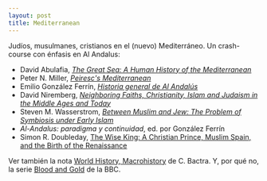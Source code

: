 ```yaml
---
layout: post
title: Mediterranean
---
```


Judíos, musulmanes, cristianos en el (nuevo) Mediterráneo. Un crash-course con énfasis en Al Andalus:

* David Abulafia, [*The Great Sea: A Human History of the Mediterranean*](https://www.amazon.com/Great-Sea-Human-History-Mediterranean/dp/019931599X?ie=UTF8&*Version*=1&*entries*=0)
* Peter N. Miller, [*Peiresc's Mediterranean*](https://www.amazon.com/Peirescs-Mediterranean-World-Peter-Miller-ebook/dp/B00W98ZUNS/ref=sr_1_1?s=books&ie=UTF8&qid=1464764319&sr=1-1&keywords=miller+peiresc)
* Emilio González Ferrín, [*Historia general de Al Andalús*](http://www.casadellibro.com/libro-historia-general-de-al-andalus/9788488586810/1101167)
* David Niremberg, [*Neighboring Faiths, Christianity, Islam and Judaism in the Middle Ages and Today*](http://www.press.uchicago.edu/ucp/books/book/chicago/N/bo18602093.html)
* Steven M. Wasserstrom, [*Between Muslim and Jew: The Problem of Symbiosis under Early Islam*](http://press.princeton.edu/titles/5729.html)
* *Al-Andalus: paradigma y continuidad*, ed. por González Ferrín 
* Simon R. Doubleday, [The Wise King: A Christian Prince, Muslim Spain, and the Birth of the Renaissance](http://simondoubleday.com/writings/wise-king-christian-prince-muslim-spain-birth-renaissance)


Ver también la nota [World History, Macrohistory](http://bactra.org/notebooks/world-history.html) de C. Bactra. Y, por qué no, la serie [Blood and Gold](http://www.bbc.co.uk/programmes/b06rwgdf) de la BBC.  